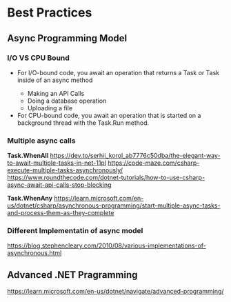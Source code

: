# Best Practices

## Async Programming Model

### I/O VS CPU Bound
* For I/O-bound code, you await an operation that returns a Task or Task<T> inside of an async method
  * Making an API Calls
  * Doing a database operation
  * Uploading a file   
* For CPU-bound code, you await an operation that is started on a background thread with the Task.Run method.

### Multiple async calls

**Task.WhenAll**
https://dev.to/serhii_korol_ab7776c50dba/the-elegant-way-to-await-multiple-tasks-in-net-11pl
https://code-maze.com/csharp-execute-multiple-tasks-asynchronously/
https://www.roundthecode.com/dotnet-tutorials/how-to-use-csharp-async-await-api-calls-stop-blocking

**Task.WhenAny**
https://learn.microsoft.com/en-us/dotnet/csharp/asynchronous-programming/start-multiple-async-tasks-and-process-them-as-they-complete

### Different Implementatin of async model
https://blog.stephencleary.com/2010/08/various-implementations-of-asynchronous.html

## Advanced .NET Pragramming
https://learn.microsoft.com/en-us/dotnet/navigate/advanced-programming/
